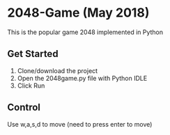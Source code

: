 # 2048-Game (May 2018)

This is the popular game 2048 implemented in Python

## Get Started
1) Clone/download the project
2) Open the 2048game.py file with Python IDLE
3) Click Run

## Control
Use w,a,s,d to move (need to press enter to move)
